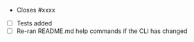 <!-- Feel free to remove check-list items aren't relevant to your change -->

- Closes #xxxx
- [ ] Tests added
- [ ] Re-ran README.md help commands if the CLI has changed
